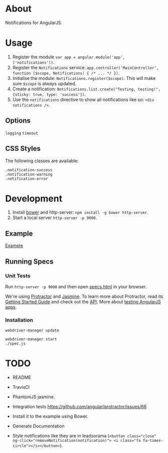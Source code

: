 # About

Notifications for AngularJS.

# Usage

1. Register the module `var app = angular.module('app', ['notifications'])`.
2. Register the `Notifications` service: `app.controller('MainController', function ($scope, Notifications) { /* ... */ })`.
3. Initialise the module: `Notifications.register($scope)`. This will make sure `$scope` is always updated.
4. Create a notification: `Notifications.list.create("Testing, testing!", {sticky: true, type: 'success'})`.
5. Use the `notifications` directive to show all notifications like so: `<div notifications />`.

## Options

`logging`
`timeout`

## CSS Styles

The following classes are available:

```
.notification-success
.notification-warning
.notification-error
```

# Development

1. Install [bower](http://bower.io) and http-server: `npm install -g bower http-server`.
2. Start a local server `http-server -p 9000`.

## Example

[Example](http://localhost:9000/example/)

## Running Specs

### Unit Tests

Run `http-server -p 9000` and then open [specs.html](http://localhost:9000/specs.html) in your browser.

We're using [Protractor](https://github.com/angular/protractor) and [Jasmine](http://jasmine.github.io/2.0/introduction.html). To learn more about Protractor, read its [Getting Started Guide](https://github.com/angular/protractor/blob/master/docs/getting-started.md) and check out the [API](https://github.com/angular/protractor/blob/master/docs/api.md). More about [testing AngularJS apps](https://docs.angularjs.org/guide/unit-testing).

### Installation

```
webdriver-manager update
```

```
webdriver-manager start
./spec.js
```

# TODO

- README
- TravisCI
- PhantomJS jasmine.
- Integration tests https://github.com/angular/protractor/issues/66
- Install it to the example using Bower.

- Generate Documentation
- Style notifications like they are in leadsorama (`<button class="close" ng-click="removeNotification(notification)"> <i class="fa fa-times-circle"></i></button>`).
